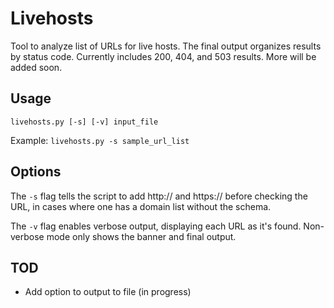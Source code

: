 # Livehosts

Tool to analyze list of URLs for live hosts. The final output organizes results by status code. Currently includes 200, 404, and 503 results. More will be added soon.

## Usage
`livehosts.py [-s] [-v] input_file`

Example:
`livehosts.py -s sample_url_list`

## Options
The `-s` flag tells the script to add http:// and https:// before checking the URL, in cases where one has a domain list without the schema.

The `-v` flag enables verbose output, displaying each URL as it's found. Non-verbose mode only shows the banner and final output.

## TOD
- Add option to output to file (in progress)
